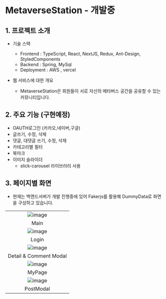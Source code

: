 # MetaverseStation - 개발중 

## 1. 프로젝트 소개
- 기술 스택 
  - Frontend : TypeScript, React, NextJS, Redux, Ant-Design, StyledComponents
  - Backend : Spring, MySql
  - Deployment : AWS , vercel
 
- 웹 서비스에 대한 개요
  - MetaverseStation은 회원들이 서로 자신의 메타버스 공간을 공유할 수 있는 커뮤니티입니다.


## 2. 주요 기능 (구현예정)
- OAUTH로그인 (카카오,네이버,구글)
- 글쓰기, 수정, 삭제 
- 댓글, 대댓글 쓰기, 수정, 삭제
- 카테고리별 필터
- 북마크
- 이미지 슬라이더
  - slick-carousel 라이브러리 사용

## 3. 페이지별 화면 
  - 현재는 백엔드서버가 개발 진행중에 있어 Fakerjs를 활용해 DummyData로 화면을 구성하고 있습니다.

| |
:------------------------------------------------------------------------------------------------------------------------------: |
| ![image](https://user-images.githubusercontent.com/86244477/159428727-d693ad0a-7eae-4f29-b8a6-fd286766442f.png)|
| Main |
| ![image](https://user-images.githubusercontent.com/86244477/159428776-426e70ff-3a88-499b-b66b-b81db045b363.png)|
| Login |
| ![image](https://user-images.githubusercontent.com/86244477/159428861-ddb4cc51-57cc-4a3e-b490-4092cb9e3323.png) |
| Detail & Comment Modal |
| ![image](https://user-images.githubusercontent.com/86244477/159428961-055516c7-fe59-4c16-a741-5e6b450fda06.png)|
| MyPage |
| ![image](https://user-images.githubusercontent.com/86244477/159429099-3ac31970-61c9-4601-8cbb-9a43bf694cf2.png) |
| PostModal |


